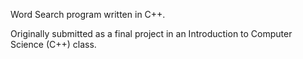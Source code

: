 Word Search program written in C++.

Originally submitted as a final project in an Introduction to Computer Science (C++) class.
 
